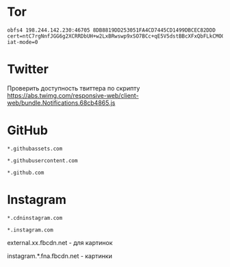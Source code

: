 # Tor
```
obfs4 198.244.142.230:46705 8DB8819DD253051FA4CD7445CD1499DBCEC82DDD cert=ntC7rgNnfJGG6g2XCRRDbUH+w2LxBRwswp9xSO7BCc+qE5V5dstBBcXFxQbFLkCMO0MyQQ iat-mode=0
```
# Twitter

Проверить доступность твиттера по скрипту https://abs.twimg.com/responsive-web/client-web/bundle.Notifications.68cb4865.js

# GitHub
```
*.githubassets.com
```
```
*.githubusercontent.com
```
```
*.github.com
```
# Instagram
```
*.cdninstagram.com
```
```
*.instagram.com
```
external.xx.fbcdn.net - для картинок

instagram.*.fna.fbcdn.net - картинки
